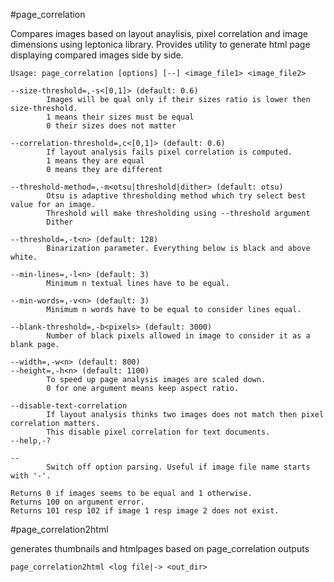 #page_correlation

Compares images based on layout anaylisis, pixel correlation and image dimensions using leptonica library. Provides utility to generate html page displaying compared images side by side.

```
Usage: page_correlation [options] [--] <image_file1> <image_file2>

--size-threshold=,-s<[0,1]> (default: 0.6)
        Images will be qual only if their sizes ratio is lower then size-threshold.
        1 means their sizes must be equal
        0 their sizes does not matter

--correlation-threshold=,c<[0,1]> (default: 0.6)
        If layout analysis fails pixel correlation is computed.
        1 means they are equal
        0 means they are different

--threshold-method=,-m<otsu|threshold|dither> (default: otsu)
        Otsu is adaptive thresholding method which try select best value for an image.
        Threshold will make thresholding using --threshold argument
        Dither

--threshold=,-t<n> (default: 128)
        Binarization parameter. Everything below is black and above white.

--min-lines=,-l<n> (default: 3)
        Minimum n textual lines have to be equal.

--min-words=,-v<n> (default: 3)
        Minimum n words have to be equal to consider lines equal.

--blank-threshold=,-b<pixels> (default: 3000)
        Number of black pixels allowed in image to consider it as a blank page.

--width=,-w<n> (default: 800)
--height=,-h<n> (default: 1100)
        To speed up page analysis images are scaled down.
        0 for one argument means keep aspect ratio.

--disable-text-correlation
        If layout analysis thinks two images does not match then pixel correlation matters.
        This disable pixel correlation for text documents.
--help,-?

--
        Switch off option parsing. Useful if image file name starts with '-'.

Returns 0 if images seems to be equal and 1 otherwise.
Returns 100 on argument error.
Returns 101 resp 102 if image 1 resp image 2 does not exist.
```

#page_correlation2html

generates thumbnails and htmlpages based on page_correlation outputs

```
page_correlation2html <log file|-> <out_dir>
```

